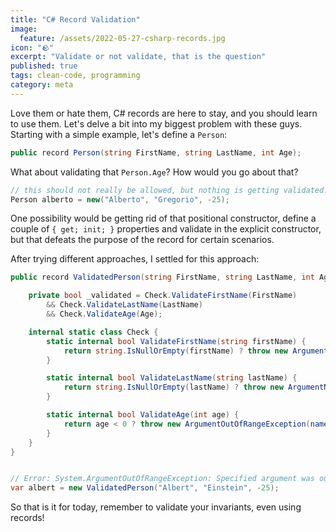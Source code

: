 ```yaml
---
title: "C# Record Validation"
image:
  feature: /assets/2022-05-27-csharp-records.jpg
icon: "🪨"
excerpt: "Validate or not validate, that is the question"
published: true
tags: clean-code, programming
category: meta
---
```


Love them or hate them, C# records are here to stay, and you should learn to use them. Let's delve a bit into my biggest problem with these guys. Starting with a simple example, let's define a `Person`:

```csharp
public record Person(string FirstName, string LastName, int Age);
```

What about validating that `Person.Age`? How would you go about that?

```csharp
// this should not really be allowed, but nothing is getting validated!
Person alberto = new("Alberto", "Gregorio", -25);
```

One possibility would be getting rid of that positional constructor, define a couple of `{ get; init; }` properties and validate in the explicit constructor, but that defeats the purpose of the record for certain scenarios.

After trying different approaches, I settled for this approach:

```csharp
public record ValidatedPerson(string FirstName, string LastName, int Age) {

    private bool _validated = Check.ValidateFirstName(FirstName)
        && Check.ValidateLastName(LastName)
        && Check.ValidateAge(Age);

    internal static class Check {
        static internal bool ValidateFirstName(string firstName) {
            return string.IsNullOrEmpty(firstName) ? throw new ArgumentNullException(nameof(firstName)): true;
        }

        static internal bool ValidateLastName(string lastName) {
            return string.IsNullOrEmpty(lastName) ? throw new ArgumentNullException(nameof(lastName)): true;
        }

        static internal bool ValidateAge(int age) {
            return age < 0 ? throw new ArgumentOutOfRangeException(nameof(age)): true;
        }
    }
}


// Error: System.ArgumentOutOfRangeException: Specified argument was out of the range of valid values. (Parameter 'age')
var albert = new ValidatedPerson("Albert", "Einstein", -25);
```

So that is it for today, remember to validate your invariants, even using records!